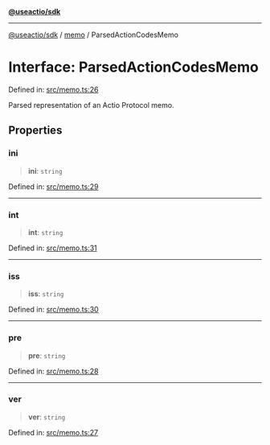 [**@useactio/sdk**](../../README.md)

***

[@useactio/sdk](../../modules.md) / [memo](../README.md) / ParsedActionCodesMemo

# Interface: ParsedActionCodesMemo

Defined in: [src/memo.ts:26](https://github.com/useactio/sdk/blob/aa0cbb7aefc891bd76a4e1447f8c84a24792d899/src/memo.ts#L26)

Parsed representation of an Actio Protocol memo.

## Properties

### ini

> **ini**: `string`

Defined in: [src/memo.ts:29](https://github.com/useactio/sdk/blob/aa0cbb7aefc891bd76a4e1447f8c84a24792d899/src/memo.ts#L29)

***

### int

> **int**: `string`

Defined in: [src/memo.ts:31](https://github.com/useactio/sdk/blob/aa0cbb7aefc891bd76a4e1447f8c84a24792d899/src/memo.ts#L31)

***

### iss

> **iss**: `string`

Defined in: [src/memo.ts:30](https://github.com/useactio/sdk/blob/aa0cbb7aefc891bd76a4e1447f8c84a24792d899/src/memo.ts#L30)

***

### pre

> **pre**: `string`

Defined in: [src/memo.ts:28](https://github.com/useactio/sdk/blob/aa0cbb7aefc891bd76a4e1447f8c84a24792d899/src/memo.ts#L28)

***

### ver

> **ver**: `string`

Defined in: [src/memo.ts:27](https://github.com/useactio/sdk/blob/aa0cbb7aefc891bd76a4e1447f8c84a24792d899/src/memo.ts#L27)
